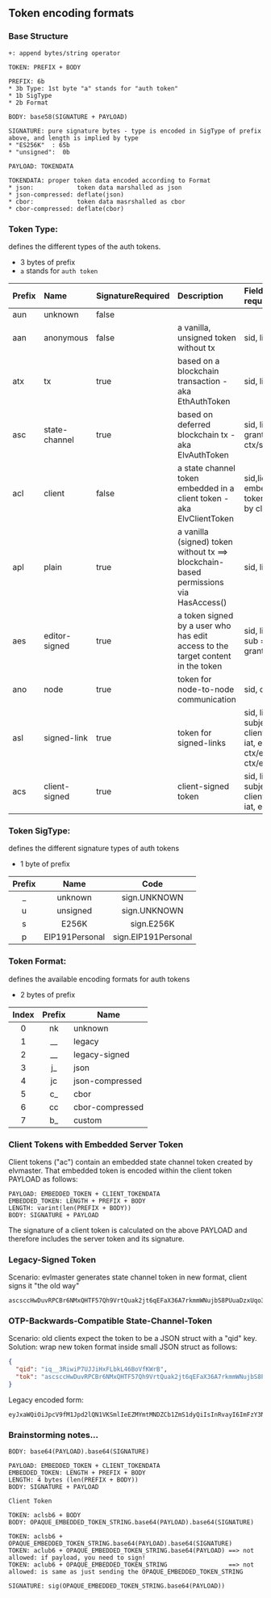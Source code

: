 ## Token encoding formats

### Base Structure

```
+: append bytes/string operator

TOKEN: PREFIX + BODY

PREFIX: 6b
* 3b Type: 1st byte "a" stands for "auth token" 
* 1b SigType
* 2b Format
	   
BODY: base58(SIGNATURE + PAYLOAD)

SIGNATURE: pure signature bytes - type is encoded in SigType of prefix above, and length is implied by type
* "ES256K"  : 65b
* "unsigned":  0b

PAYLOAD: TOKENDATA

TOKENDATA: proper token data encoded according to Format
* json:            token data marshalled as json           
* json-compressed: deflate(json) 
* cbor:            token data masrshalled as cbor
* cbor-compressed: deflate(cbor)
```


### Token Type:

defines the different types of the auth tokens.

* 3 bytes of prefix
* `a` stands for `auth token`

| Prefix | Name          | SignatureRequired | Description | Fields required                                                                        | Fields optional | Signed by|
|:-------|:--------------|:------------------|:--------------|:---------------------------------------------------------------------------------------|:------------------|:--------|
| aun    | unknown       | false             |||||
| aan    | anonymous     | false             |a vanilla, unsigned token without tx|sid, lid| qid| -|
| atx    | tx            | true              |based on a blockchain transaction - aka EthAuthToken| sid, lid, txh | apk | client|
| asc    | state-channel | true              |based on deferred blockchain tx - aka ElvAuthToken| sid, lid, qid, grant, iat, exp, ctx/sub               | apk| Server |
| acl    | client        | false             |a state channel token embedded in a client token - aka ElvClientToken| sid,lid, embedded token signed by client                                                               | - |-|
| apl    | plain         | true              |a vanilla (signed) token without tx ==> blockchain-based permissions via HasAccess()| sid, lid| qid| client|                                                          |
| aes    | editor-signed | true              |a token signed by a user who has edit access to the target content in the token| sid, lib, qid, sub = clientID, grant, iat, exp                 |apk, ctx| client with editor access|
| ano    | node          | true              |token for node-to-node communication| sid, qp-hash                                                  | - | server|
| asl    | signed-link   | true              |token for signed-links| sid, lid, qid, subject = clientID, grant, iat, exp, ctx/elv/lnk, ctx/elv/src=qid |apk| client|
| acs    | client-signed | true              |client-signed token| sid, lid, qid, subject = clientID, grant, iat, exp| ctx| client|                                                          |
### Token SigType:
defines the different signature types of auth tokens

* 1 byte of prefix

| Prefix 	| Name 	| Code 	|
|:---:	|:---:	|:---:	|
| _ 	| unknown 	| sign.UNKNOWN 	|
| u 	| unsigned 	| sign.UNKNOWN 	|
| s 	| E256K 	| sign.E256K 	|
| p 	| EIP191Personal 	| sign.EIP191Personal 	|

### Token Format:
defines the available encoding formats for auth tokens

* 2 bytes of prefix

| Index | Prefix | Name |
|:---:|:---:|---|
| 0 | nk | unknown |
| 1 | __ | legacy |
| 2 | __ | legacy-signed |
| 3 | j_ | json |
| 4 | jc | json-compressed |
| 5 | c_ | cbor |
| 6 | cc | cbor-compressed |
| 7 | b_ | custom |

### Client Tokens with Embedded Server Token

Client tokens ("ac") contain an embedded state channel token created by elvmaster. That embedded token is encoded
within the client token PAYLOAD as follows:

```
PAYLOAD: EMBEDDED_TOKEN + CLIENT_TOKENDATA
EMBEDDED_TOKEN: LENGTH + PREFIX + BODY
LENGTH: varint(len(PREFIX + BODY))
BODY: SIGNATURE + PAYLOAD
```

The signature of a client token is calculated on the above PAYLOAD and therefore includes the server token and its
signature.

### Legacy-Signed Token

Scenario: evlmaster generates state channel token in new format, client signs it "the old way"

```
ascsccHwDuvRPCBr6NMxQHTF57Qh9VrtQuak2jt6qEFaX36A7rkmmWNujbS8PUuaDzxUqo3JeY6R95xTzbC62WbxccUnDwAjj5rKWuUqaK5xHHhcbMfWEVGUEMFh7qGhnsbzaJwJsxgS6mVAUeHQjgh9EAAzv28d4yyY99CQ2Ug9XNAk27owqLi1TRRokSHFQ5dUZNdk6ZmLkBHEJLjPTyizKyZc4fFYbrc36DtZQRpGyrFSaaZ8JfCNJX6kcSZzxZETg1DnchWQorjLMXThHT7WuS5m3smGDJ7cMc4WyfTRoyosL.RVMyNTZLX0YzVnhlc3JiN256UHhSbndUNkZIcEtDZFN1UVpjZGtxSDd3VXh5cWdjcmthWjF0TEJHR2R6Z2dvQU14YzVMQlVBRVhhZFV6NEt4SzVTbkxXWjdpRTNiWDVK
```

### OTP-Backwards-Compatible State-Channel-Token

Scenario: old clients expect the token to be a JSON struct with a "qid" key.
Solution: wrap new token format inside small JSON struct as follows:

```json
{
  "qid": "iq__3RiwiP7UJJiHxFLbkL46BoVfKWrB",
  "tok": "ascsccHwDuvRPCBr6NMxQHTF57Qh9VrtQuak2jt6qEFaX36A7rkmmWNujbS8PUuaDzxUqo3JeY6R95xTzbC62WbxccUnDwAjj5rKWuUqaK5xHHhcbMfWEVGUEMFh7qGhnsbzaJwJsxgS6mVAUeHQjgh9EAAzv28d4yyY99CQ2Ug9XNAk27owqLi1TRRokSHFQ5dUZNdk6ZmLkBHEJLjPTyizKyZc4fFYbrc36DtZQRpGyrFSaaZ8JfCNJX6kcSZzxZETg1DnchWQorjLMXThHT7WuS5m3smGDJ7cMc4WyfTRoyosL"
}
```

Legacy encoded form:
```
eyJxaWQiOiJpcV9fM1Jpd2lQN1VKSmlIeEZMYmtMNDZCb1ZmS1dyQiIsInRvayI6ImFzY3NjY0h3RHV2UlBDQnI2Tk14UUhURjU3UWg5VnJ0UXVhazJqdDZxRUZhWDM2QTdya21tV051amJTOFBVdWFEenhVcW8zSmVZNlI5NXhUemJDNjJXYnhjY1VuRHdBamo1cktXdVVxYUs1eEhIaGNiTWZXRVZHVUVNRmg3cUdobnNiemFKd0pzeGdTNm1WQVVlSFFqZ2g5RUFBenYyOGQ0eXlZOTlDUTJVZzlYTkFrMjdvd3FMaTFUUlJva1NIRlE1ZFVaTmRrNlptTGtCSEVKTGpQVHlpekt5WmM0ZkZZYnJjMzZEdFpRUnBHeXJGU2FhWjhKZkNOSlg2a2NTWnp4WkVUZzFEbmNoV1FvcmpMTVhUaEhUN1d1UzVtM3NtR0RKN2NNYzRXeWZUUm95b3NMIn0=
```



### Brainstorming notes...

```
BODY: base64(PAYLOAD).base64(SIGNATURE)

PAYLOAD: EMBEDDED_TOKEN + CLIENT_TOKENDATA
EMBEDDED_TOKEN: LENGTH + PREFIX + BODY
LENGTH: 4 bytes (len(PREFIX + BODY))
BODY: SIGNATURE + PAYLOAD

Client Token

TOKEN: aclsb6 + BODY
BODY: OPAQUE_EMBEDDED_TOKEN_STRING.base64(PAYLOAD).base64(SIGNATURE)

TOKEN: aclsb6 + OPAQUE_EMBEDDED_TOKEN_STRING.base64(PAYLOAD).base64(SIGNATURE)
TOKEN: aclub6 + OPAQUE_EMBEDDED_TOKEN_STRING.base64(PAYLOAD) ==> not allowed: if payload, you need to sign!
TOKEN: aclub6 + OPAQUE_EMBEDDED_TOKEN_STRING                 ==> not allowed: is same as just sending the OPAQUE_EMBEDDED_TOKEN_STRING

SIGNATURE: sig(OPAQUE_EMBEDDED_TOKEN_STRING.base64(PAYLOAD))
```